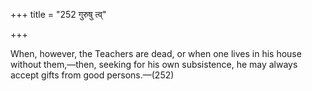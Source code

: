 +++
title = "252 गुरुषु त्व्"

+++

When, however, the Teachers are dead, or when one lives in his house without them,—then, seeking for his own subsistence, he may always accept gifts from good persons.—(252)